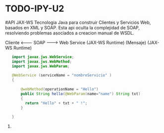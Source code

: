 # TODO-IPY-U2

#API JAX-WS
Tecnologia Java para construir Clientes y Servicios Web, basados en XML y SOAP. 
Esta api oculta la complejidad de SOAP, resolviendo problemas asociados a creacion manual de WSDL. 

Cliente         <---    SOAP      --->      Web Service
(JAX-WS Runtime)      (Mensaje)             (JAX-WS Runtime)

```java
   import javax.jws.WebService;
   import javax.jws.WebMethod;
   import javax.jws.WebParam;
  
   @WebService (serviceName = "nombreServicio" )
   {
    
       @webMethod(operationName = "Hello")
       public String hello(@WebParam(name="name") String txt)
       {
         return "Hello" + txt + " !"; 
       }
  
   }
```

1. 
